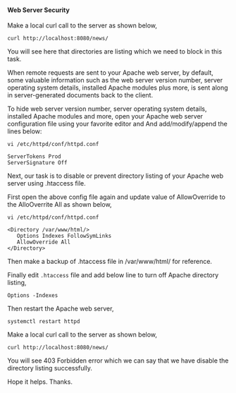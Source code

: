 #### Web Server Security

Make a local curl call to the server as shown below,

    curl http://localhost:8080/news/

You will see here that directories are listing which we need to block in this task.

When remote requests are sent to your Apache web server, by default, some valuable information such as the web server version number, server operating system details, installed Apache modules plus more, is sent along in server-generated documents back to the client.

To hide web server version number, server operating system details, installed Apache modules and more, open your Apache web server configuration file using your favorite editor and And add/modify/append the lines below:


    vi /etc/httpd/conf/httpd.conf

    ServerTokens Prod
    ServerSignature Off

Next, our task is to disable or prevent directory listing of your Apache web server using .htaccess file.

First open the above config file again and update value of AllowOverride  to the AlloOverrite All as shown below,

    vi /etc/httpd/conf/httpd.conf

    <Directory /var/www/html/>
       Options Indexes FollowSymLinks
       AllowOverride All
    </Directory>

Then make a backup of .htaccess file in /var/www/html/ for reference.

Finally edit `.htaccess` file and add below line to turn off Apache directory listing,

    Options -Indexes

Then restart the Apache web server,

    systemctl restart httpd

Make a local curl call to the server as shown below,

    curl http://localhost:8080/news/

You will see 403 Forbidden error which we can say that we have disable the directory listing successfully.

Hope it helps. Thanks.


   
